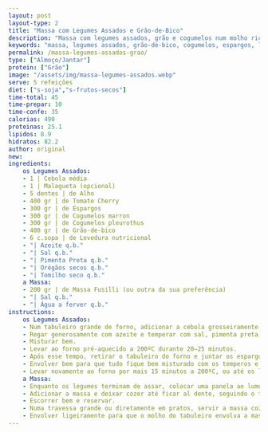 ```yaml
---
layout: post
layout-type: 2
title: "Massa com Legumes Assados e Grão-de-Bico"
description: "Massa com legumes assados, grão e cogumelos num molho rico e aromático, com um toque picante"
keywords: "massa, legumes assados, grão-de-bico, cogumelos, espargos, levedura nutricional, forno, saudável, vegan, janta rápida"
permalink: /massa-legumes-assados-grao/
type: ["Almoço/Jantar"]
protein: ["Grão"]
image: "/assets/img/massa-legumes-assados.webp"
serve: 5 refeições
diet: ["s-soja","s-frutos-secos"]
time-total: 45
time-prepar: 10
time-confe: 35
calorias: 490
proteinas: 25.1
lipidos: 8.9
hidratos: 82.2
author: original
new:
ingredients:
    os Legumes Assados:
    - 1 | Cebola média
    - 1 | Malagueta (opcional)
    - 5 dentes | de Alho
    - 400 gr | de Tomate Cherry
    - 300 gr | de Espargos
    - 300 gr | de Cogumelos marron
    - 300 gr | de Cogumelos pleurothus
    - 400 gr | de Grão-de-bico
    - 6 c.sopa | de Levedura nutricional
    - "| Azeite q.b."
    - "| Sal q.b."
    - "| Pimenta Preta q.b."
    - "| Orégãos secos q.b."
    - "| Tomilho seco q.b."
    a Massa:
    - 200 gr | de Massa Fusilli (ou outra da sua preferência)
    - "| Sal q.b."
    - "| Água a ferver q.b."
instructions:
    os Legumes Assados:
    - Num tabuleiro grande de forno, adicionar a cebola grosseiramente cortada, os dentes de alho picados, os tomates cherry inteiros e a malgueta cortada em finas fatias.
    - Regar generosamente com azeite e temperar com sal, pimenta preta, orégãos e tomilho a gosto.
    - Misturar bem.
    - Levar ao forno pré-aquecido a 200ºC durante 20–25 minutos.
    - Após esse tempo, retirar o tabuleiro do forno e juntar os espargos cortados, os dois tipos de cogumelos fatiados, o grão-de-bico escorrido e a levedura nutricional.
    - Envolver bem para que tudo fique bem misturado com os temperos e os sucos já presentes no tabuleiro.
    - Levar novamente ao forno por mais 15 minutos a 200ºC, ou até os legumes estarem macios e ligeiramente dourados.
    a Massa:
    - Enquanto os legumes terminam de assar, colocar uma panela ao lume com água a ferver e uma pitada de sal.
    - Adicionar a massa e deixar cozer até ficar al dente, seguindo o tempo indicado na embalagem. 
    - Escorrer bem e reservar.
    - Numa travessa grande ou diretamente em pratos, servir a massa cozida como base e por cima dispor os legumes assados com grão-de-bico.
    - Envolver ligeiramente para que o molho do tabuleiro envolva a massa. Servir quente.
---
```


